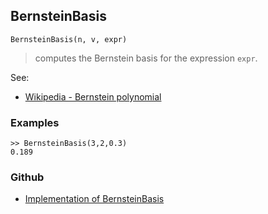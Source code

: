 ## BernsteinBasis

```
BernsteinBasis(n, v, expr)
```

> computes the Bernstein basis for the expression `expr`.

See:  
* [Wikipedia - Bernstein polynomial](https://en.wikipedia.org/wiki/Bernstein_polynomial) 


### Examples

```
>> BernsteinBasis(3,2,0.3) 
0.189
```

### Github

* [Implementation of BernsteinBasis](https://github.com/axkr/symja_android_library/blob/master/symja_android_library/matheclipse-core/src/main/java/org/matheclipse/core/builtin/GraphicsFunctions.java#L24) 
